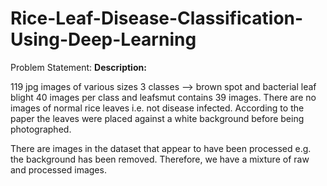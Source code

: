 # Rice-Leaf-Disease-Classification-Using-Deep-Learning
Problem Statement: 
**Description:**

119 jpg images of various sizes 3 classes -->  brown spot and bacterial leaf blight 40 images per class and leafsmut contains 39 images.
 There are no images of normal rice leaves i.e. not disease infected. According to the paper the leaves were placed against a white background before being photographed.

 There are images in the dataset that appear to have been processed e.g. the background has been removed. Therefore, we have a mixture of raw and processed images.
